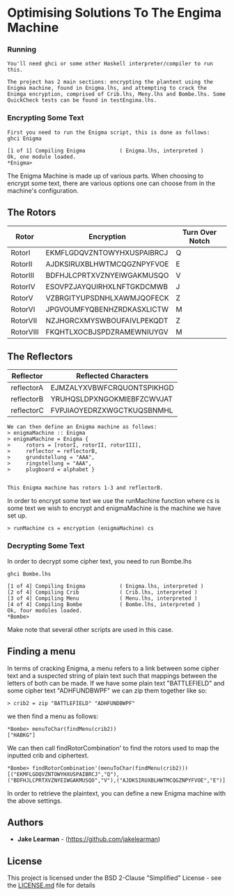 # Optimising Solutions To The Engima Machine

### Running

```
You'll need ghci or some other Haskell interpreter/compiler to run this.

The project has 2 main sections: encrypting the plantext using the Enigma machine, found in Enigma.lhs, and attempting to crack the Enimga encryption, comprised of Crib.lhs, Meny.lhs and Bombe.lhs. Some QuickCheck tests can be found in testEngima.lhs.

```
### Encrypting Some Text
```
First you need to run the Enigma script, this is done as follows:
ghci Enigma

[1 of 1] Compiling Enigma           ( Enigma.lhs, interpreted )
Ok, one module loaded.
*Enigma>
```
The Enigma Machine is made up of various parts. When choosing to encrypt some text, there are various options one can choose from in the machine's configuration.

## The Rotors

|Rotor  | Encryption | Turn Over Notch|
| ------------- | -------------  | -------------|
| RotorI | EKMFLGDQVZNTOWYHXUSPAIBRCJ | Q |
| RotorII | AJDKSIRUXBLHWTMCQGZNPYFVOE | E |
| RotorIII | BDFHJLCPRTXVZNYEIWGAKMUSQO | V |
| RotorIV | ESOVPZJAYQUIRHXLNFTGKDCMWB | J|
| RotorV | VZBRGITYUPSDNHLXAWMJQOFECK | Z |
| RotorVI | JPGVOUMFYQBENHZRDKASXLICTW |M|
| RotorVII |NZJHGRCXMYSWBOUFAIVLPEKQDT|Z|
| RotorVIII |FKQHTLXOCBJSPDZRAMEWNIUYGV|M|


## The Reflectors

| Reflector | Reflected Characters |
| ------------- | ------------- |
|reflectorA | EJMZALYXVBWFCRQUONTSPIKHGD |
|reflectorB | YRUHQSLDPXNGOKMIEBFZCWVJAT |
|reflectorC | FVPJIAOYEDRZXWGCTKUQSBNMHL |

```
We can then define an Enigma machine as follows:
> enigmaMachine :: Enigma
> enigmaMachine = Enigma {
>     rotors = [rotorI, rotorII, rotorIII],
>     reflector = reflectorB,
>     grundstellung = "AAA",
>     ringstellung = "AAA",
>     plugboard = alphabet }


This Enigma machine has rotors 1-3 and reflectorB.
```

In order to encrypt some text we use the runMachine function where cs is some text we wish to encrypt and enigmaMachine is the machine we have set up.

```
> runMachine cs = encryption (enigmaMachine) cs
```
### Decrypting Some Text
In order to decrypt some cipher text, you need to run Bombe.lhs
```
ghci Bombe.lhs

[1 of 4] Compiling Enigma           ( Enigma.lhs, interpreted )
[2 of 4] Compiling Crib             ( Crib.lhs, interpreted )
[3 of 4] Compiling Menu             ( Menu.lhs, interpreted )
[4 of 4] Compiling Bombe            ( Bombe.lhs, interpreted )
Ok, four modules loaded.
*Bombe>
```
Make note that several other scripts are used in this case.

## Finding a menu
In terms of cracking Enigma, a menu refers to a link between some cipher text and a suspected string of plain text such that mappings between the letters of both can be made. If we have some plain text "BATTLEFIELD" and some cipher text "ADHFUNDBWPF" we can zip them together like so:

```
> crib2 = zip "BATTLEFIELD" "ADHFUNDBWPF"
```
we then find a menu as follows:

```
*Bombe> menuToChar(findMenu(crib2))
["HABKG"]
```
We can then call findRotorCombination' to find the rotors used to map the inputted crib and ciphertext.

```
*Bombe> findRotorCombination'(menuToChar(findMenu(crib2)))
[("EKMFLGDQVZNTOWYHXUSPAIBRCJ","Q"),("BDFHJLCPRTXVZNYEIWGAKMUSQO","V"),("AJDKSIRUXBLHWTMCQGZNPYFVOE","E")]
```
In order to retrieve the plaintext, you can define a new Enigma machine with the above settings.

## Authors

* **Jake Learman** - (https://github.com/jakelearman)

## License

This project is licensed under the BSD 2-Clause "Simplified" License - see the [LICENSE.md](LICENSE.md) file for details
